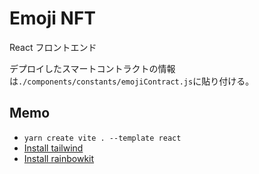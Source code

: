 # Emoji NFT

React フロントエンド

デプロイしたスマートコントラクトの情報は`./components/constants/emojiContract.js`に貼り付ける。

## Memo

- `yarn create vite . --template react`
- [Install tailwind](https://tailwindcss.com/docs/guides/vite)
- [Install rainbowkit](https://www.rainbowkit.com/docs/installation)
